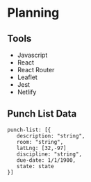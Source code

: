 # Planning

## Tools
 - Javascript
 - React
 - React Router
 - Leaflet
 - Jest
 - Netlify

## Punch List Data

 ``` 
 punch-list: [{
	description: "string",
	room: "string", 
	latLng: [32,-97]
	discipline: "string",
	due-date: 1/1/1900, 
	state: state
 }]
 ```